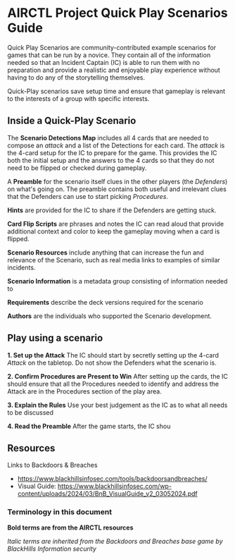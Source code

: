 # AIRCTL Project Quick Play Scenarios Guide

Quick Play Scenarios are community-contributed example scenarios for games that can be run by a novice. They contain all of the information needed so that an Incident Captain (IC) is able to run them with no preparation and provide a realistic and enjoyable play experience without having to do any of the storytelling themselves. 

Quick-Play scenarios save setup time and ensure that gameplay is relevant to the interests of a group with specific interests. 

## Inside a Quick-Play Scenario

The **Scenario Detections Map** includes all 4 cards that are needed to compose an *attack* and a list of the Detections for each card. The *attack* is the 4-card setup for the IC to prepare for the game. This provides the IC both the initial setup and the answers to the 4 cards so that they do not need to be flipped or checked during gameplay. 

A **Preamble** for the scenario itself clues in the other players (the *Defenders*) on what's going on. The preamble contains both useful and irrelevant clues that the Defenders can use to start picking *Procedures*.

**Hints** are provided for the IC to share if the Defenders are getting stuck. 

**Card Flip Scripts** are phrases and notes the IC can read aloud that provide additional context and color to keep the gameplay moving when a card is flipped.

**Scenario Resources** include anything that can increase the fun and relevance of the Scenario, such as real media links to examples of similar incidents.

**Scenario Information** is a metadata group consisting of information needed to 

**Requirements** describe the deck versions required for the scenario

**Authors** are the individuals who supported the Scenario development.

## Play using a scenario

 **1. Set up the Attack** The IC should start by secretly setting up the 4-card *Attack* on the tabletop. Do not show the Defenders what the scenario is. 

**2. Confirm Procedures are Present to Win** After setting up the cards, the IC should ensure that all the Procedures needed to identify and address the Attack are in the Procedures section of the play area.

**3. Explain the Rules** Use your best judgement as the IC as to what all needs to be discussed 

**4. Read the Preamble** After the game starts, the IC shou



## Resources 
Links to Backdoors & Breaches
- https://www.blackhillsinfosec.com/tools/backdoorsandbreaches/
- Visual Guide: https://www.blackhillsinfosec.com/wp-content/uploads/2024/03/BnB_VisualGuide_v2_03052024.pdf

### Terminology in this document
**Bold terms are from the AIRCTL resources**

*Italic terms are inherited from the Backdoors and Breaches base game by BlackHills Information security*
